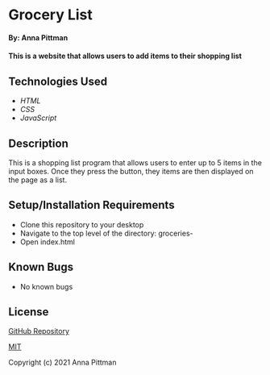 # Grocery List

#### By: Anna Pittman

#### This is a website that allows users to add items to their shopping list

## Technologies Used

* _HTML_
* _CSS_
* _JavaScript_

## Description

This is a shopping list program that allows users to enter up to 5 items in the input boxes. Once they press the button, they items are then displayed on the page as a list.

## Setup/Installation Requirements

* Clone this repository to your desktop
* Navigate to the top level of the directory: groceries-
* Open index.html

## Known Bugs

* No known bugs

## License

[GitHub Repository](https://github.com/an12346/groceries-)

[MIT](https://opensource.org/licenses/MIT)

Copyright (c) 2021 Anna Pittman
